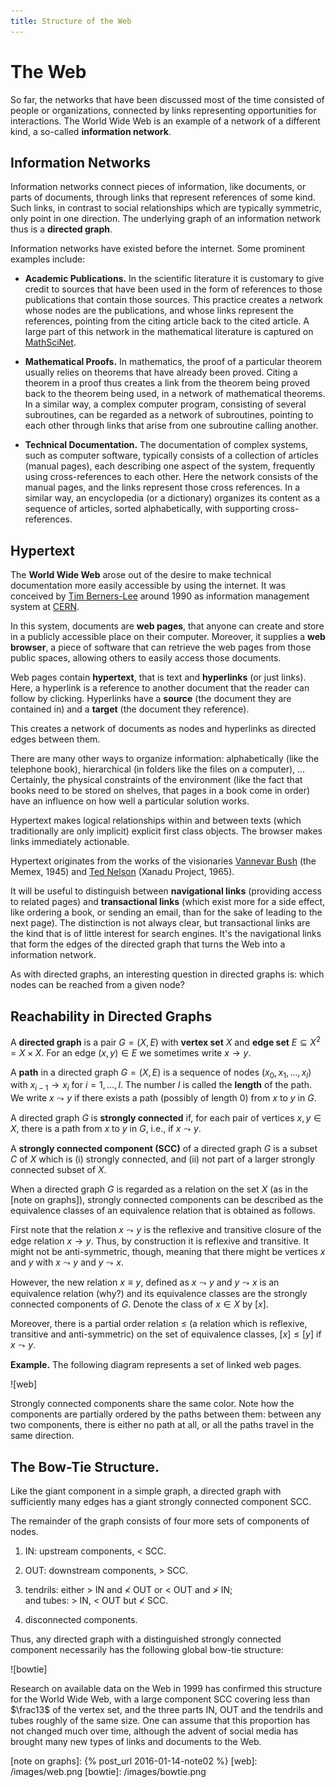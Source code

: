 ```yaml
---
title: Structure of the Web
---
```


# The Web

So far, the networks that have been discussed most of the time
consisted of people or organizations, connected by links representing
opportunities for interactions.   The World Wide Web is an example
of a network of a different kind, a so-called **information network**.

##  Information Networks

Information networks connect pieces of information,
like documents, or parts of documents, through links
that represent references of some kind.  Such links,
in contrast to social relationships which are typically symmetric,
only point in one direction.
The underlying graph of an information network thus
is a **directed graph**.

Information networks have existed before the internet.  Some prominent
examples include:

* **Academic Publications.**  In the scientific literature it is customary
to give credit to sources that have been used in the form of
references to those publications that contain those sources.
This practice creates a network whose nodes are the
publications, and whose links represent the references, pointing from
the citing article back to the cited article.
A large part of this network in the mathematical literature is
captured on [MathSciNet].

* **Mathematical Proofs.**  In mathematics, the proof of a particular theorem
usually relies on theorems that have already been proved.
Citing a theorem in a proof thus creates a link from the theorem
being proved back to the theorem being used, in a network of mathematical
theorems.  In a similar way, a complex computer program,
consisting of several subroutines, can be regarded
as a network of subroutines, pointing to each other through links
that arise from one subroutine calling another.

* **Technical Documentation.** The documentation of complex systems,
such as computer software, typically consists of a collection of
articles (manual pages), each describing one aspect of the system,
frequently using cross-references to each other.  Here the network
consists of the manual pages, and the links represent those cross
references.  In a similar way, an encyclopedia (or a dictionary)
organizes its content as a sequence of articles, sorted
alphabetically, with supporting cross-references.

##  Hypertext

The **World Wide Web** arose out of the desire to make technical
documentation more easily accessible by using the internet.
It was conceived by [Tim Berners-Lee] around 1990
as information management system at [CERN].

In this system, documents are **web pages**, that anyone can create
and store in a publicly accessible place on their computer.  Moreover,
it supplies a **web browser**, a piece of software that can retrieve
the web pages from those public spaces, allowing others to easily
access those documents.

Web pages contain **hypertext**, that is text and **hyperlinks** (or
just links).  Here, a hyperlink is a reference to another document
that the reader can follow by clicking.  Hyperlinks have a **source**
(the document they are contained in) and a **target** (the document
they reference).

This creates a network of documents as nodes
and hyperlinks as directed edges between them.

There are many other ways to organize information: alphabetically
(like the telephone book),
hierarchical (in folders like the files on a computer), ...
Certainly, the physical constraints of the environment
(like the fact that books need to be stored on shelves,
that pages in a book come in order)
have an influence on how well a particular solution works.

Hypertext makes logical relationships
within and between texts (which traditionally are only implicit)
explicit first class objects.
The browser makes links immediately actionable.

Hypertext originates from the works of the visionaries
[Vannevar Bush] (the Memex, 1945) and
[Ted Nelson] (Xanadu Project, 1965).

It will be useful to distinguish between **navigational links**
(providing access to related pages)
and **transactional links** (which exist more
for a side effect, like ordering a book,
or sending an email, than
for the sake of leading to the next page).
The distinction is not always clear,
but transactional links are the kind that is of
little interest for search engines.
It's the navigational links that
form the edges of the directed graph
that turns the Web into
a information network.

As with directed graphs, an interesting question in
directed graphs is: which nodes can be reached from
a given node?

##  Reachability in Directed Graphs

A **directed graph** is a pair $G = (X, E)$
with **vertex set** $X$  and **edge set** $E \subseteq X^2 = X \times X$.
For an edge $(x, y) \in E$ we sometimes write $x \to y$.

A **path** in a directed graph  $G = (X, E)$
is a sequence of nodes $(x_0, x_1, \dots, x_l)$
with $x_{i-1} \to x_i$ for $i = 1,\dots, l$.
The number $l$ is called the **length** of the path.
We write $x \leadsto y$
if there exists a path (possibly of length $0$)
from $x$ to $y$ in $G$.

A directed graph $G$ is **strongly connected** if, for
each pair of vertices $x, y \in X$, there is a path from
$x$ to $y$ in $G$, i.e., if $x \leadsto y$.

A **strongly connected component (SCC)** of a directed graph $G$
is a subset $C$ of $X$ which is (i) strongly connected,
and (ii) not part of a larger strongly connected subset of $X$.


When a directed graph $G$ is regarded as a relation
on the set $X$
(as in the [note on graphs]), strongly connected components can be described as
the equivalence classes of an equivalence relation that is obtained
as follows.

First note that the relation ${x \leadsto y}$
is the reflexive and transitive closure of the
edge relation $x \to y$.  Thus, by construction it is reflexive and
transitive.  It might not be anti-symmetric, though,
meaning that there might be vertices $x$ and $y$
with $x\leadsto y$ and $y 
\leadsto x$.

However, the new relation $x \equiv y$,
defined as $x \leadsto y$ and $y \leadsto x$
is an equivalence relation (why?)
and its equivalence classes are the strongly connected
components of $G$.  Denote the class of $x \in X$ by $[x]$.

Moreover, there is a partial order relation
$\leq$ (a relation which is reflexive, transitive and anti-symmetric)
on the set of equivalence classes,
$[x] \leq [y]$ if $x \leadsto
y$.

**Example.**  The following diagram represents a set of
linked web pages.

![web]

Strongly connected components share the same color.  Note how the
components are  partially ordered by the paths between them:
between any two components, there is either no path at all,
or all the paths travel in the same direction.

## The Bow-Tie Structure.

Like the giant component in a simple graph,
a directed graph with sufficiently many edges
has  a giant strongly connected component SCC.

The remainder of the graph consists of four more sets of components of nodes.

1. IN: upstream components, $<$ SCC.

2. OUT: downstream components, $>$ SCC.

3. tendrils: either $>$ IN and $\not<$ OUT
or $<$ OUT and $\not>$ IN; <BR />
and tubes: $>$ IN, $<$ OUT but $\not <$ SCC.

4. disconnected components.

Thus, any directed graph with a distinguished strongly connected component
necessarily has the following global bow-tie structure:

![bowtie]

Research on available data on the Web in 1999 has confirmed this
structure for the World Wide Web, with a large component SCC
covering less than $\frac13$ of the vertex set,
and the
three parts IN, OUT and the tendrils and tubes roughly of the same
size.  One can assume that this proportion has not changed much over
time, although the advent of social media
has brought many new types of links and
documents to the Web.


[MathSciNet]: http://www.ams.org/mathscinet
[Tim Berners-Lee]: https://en.wikipedia.org/wiki/Tim_Berners-Lee
[CERN]: http://info.cern.ch/hypertext/WWW/TheProject.html
[Vannevar Bush]: https://en.wikipedia.org/wiki/Vannevar_Bush
[Ted Nelson]: https://en.wikipedia.org/wiki/Ted_Nelson
[note on graphs]: {% post_url 2016-01-14-note02 %}
[web]: /images/web.png
[bowtie]: /images/bowtie.png